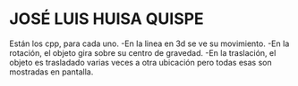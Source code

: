 # JOSÉ LUIS HUISA QUISPE
Están los cpp, para cada uno.
-En la linea en 3d se ve su movimiento.
-En la rotación, el objeto gira sobre su centro de gravedad.
-En la traslación, el objeto es trasladado varias veces a otra ubicación pero todas esas son mostradas en pantalla.
